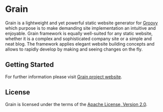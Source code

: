 Grain
=====

Grain is a lightweight and yet powerful static website generator for [Groovy][Groovy] which purpose is
to make demanding site implementation an intuitive and enjoyable. Grain framework is equally
well-suited for any static website, whether it is a complex and sophisticated company site
or a simple and neat blog. The framework applies elegant website building concepts and allows to
rapidly develop by making and seeing changes on the fly.

Getting Started
---

For further information please visit [Grain project website][Grain].

License
---

Grain is licensed under the terms of the [Apache License, Version 2.0][Apache License, Version 2.0].

[Grain]: http://sysgears.com/grain/
[Groovy]: http://groovy.codehaus.org/
[Apache License, Version 2.0]: http://www.apache.org/licenses/LICENSE-2.0.html
